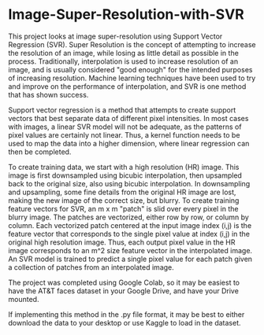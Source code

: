# Image-Super-Resolution-with-SVR

This project looks at image super-resolution using Support Vector Regression (SVR). Super Resolution is the concept of attempting to increase the resolution of an image, while losing as little detail as possible in the process. Traditionally, interpolation is used to increase resolution of an image, and is usually considered "good enough" for the intended purposes of increasing resolution. Machine learning techniques have been used to try and improve on the performance of interpolation, and SVR is one method that has shown success. 

Support vector regression is a method that attempts to create support vectors that best separate data of different pixel intensities. In most cases with images, a linear SVR model will not be adequate, as the patterns of pixel values are certainly not linear. Thus, a kernel function needs to be used to map the data into a higher dimension, where linear regression can then be completed. 

To create training data, we start with a high resolution (HR) image. This image is first downsampled using bicubic interpolation, then upsampled back to the original size, also using bicubic interpolation. In downsampling and upsampling, some fine details from the original HR image are lost, making the new image of the correct size, but blurry. To create training feature vectors for SVR, an m x m "patch" is slid over every pixel in the blurry image. The patches are vectorized, either row by row, or column by column. Each vectorized patch centered at the input image index (i,j) is the feature vector that corresponds to the single pixel value at index (i,j) in the original high resolution image. Thus, each output pixel value in the HR image corresponds to an m^2 size feature vector in the interpolated image. An SVR model is trained to predict a single pixel value for each patch given a collection of patches from an interpolated image. 

The project was completed using Google Colab, so it may be easiest to have the AT&T faces dataset in your Google Drive, and have your Drive mounted.

If implementing this method in the .py file format, it may be best to either download the data to your desktop or use Kaggle to load in the dataset. 



